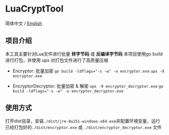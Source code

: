# LuaCryptTool
简体中文 / [English](README.md)

## 项目介绍

本工具主要针对Lua文件进行批量 **转字节码** 或 **反编译字节码**
本项目使用go build进行打包，并使用 upx 对打包文件进行了高质量压缩

- Encryptor: 批量加密
`go build -ldflags="-s -w" -o encryptor.exe`
`upx -9 encryptor.exe`

- EncryptorDecryptor: 批量加密 & 解密
`upx -9 encryptor_decryptor.exe`
`go build -ldflags="-s -w" -o encryptor_decryptor.exe`

## 使用方式
打开dist目录，安装`./dist/jre-8u251-windows-x64.exe`并配置环境变量，运行已经打包好的`./dist/encryptor.exe` 或 `./dist/encryptor_decryptor.exe` 文件
